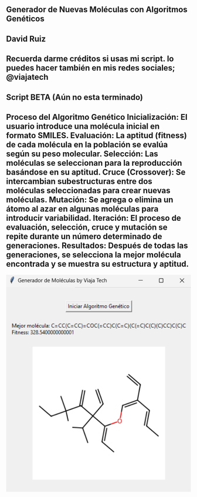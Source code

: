 Generador de Nuevas Moléculas con Algoritmos Genéticos
------
David Ruiz
------
Recuerda darme créditos si usas mi script. lo puedes hacer también en mis redes sociales; @viajatech
------
Script BETA (Aún no esta terminado)
------
Proceso del Algoritmo Genético
Inicialización: El usuario introduce una molécula inicial en formato SMILES.
Evaluación: La aptitud (fitness) de cada molécula en la población se evalúa según su peso molecular.
Selección: Las moléculas se seleccionan para la reproducción basándose en su aptitud.
Cruce (Crossover): Se intercambian subestructuras entre dos moléculas seleccionadas para crear nuevas moléculas.
Mutación: Se agrega o elimina un átomo al azar en algunas moléculas para introducir variabilidad.
Iteración: El proceso de evaluación, selección, cruce y mutación se repite durante un número determinado de generaciones.
Resultados: Después de todas las generaciones, se selecciona la mejor molécula encontrada y se muestra su estructura y aptitud.
------
![](https://github.com/viajatech/GenM/blob/main/GEN%20M%20GUI.png)

